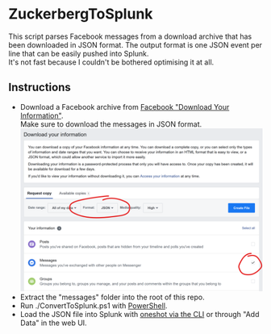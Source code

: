 # ZuckerbergToSplunk

This script parses Facebook messages from a download archive that has been downloaded in JSON format. The output format is one JSON event per line that can be easily pushed into Splunk.  
It's not fast because I couldn't be bothered optimising it at all.    

## Instructions
 * Download a Facebook archive from [Facebook "Download Your Information"](https://www.facebook.com/dyi).  
 Make sure to download the messages in JSON format.  
 ![dyi example](images/dyi.png)
 * Extract the "messages" folder into the root of this repo.
 * Run ./ConvertToSplunk.ps1 with [PowerShell](https://github.com/PowerShell/PowerShell).
 * Load the JSON file into Splunk with [oneshot via the CLI](https://docs.splunk.com/Documentation/Splunk/8.0.4/Data/MonitorfilesanddirectoriesusingtheCLI) or through "Add Data" in the web UI.